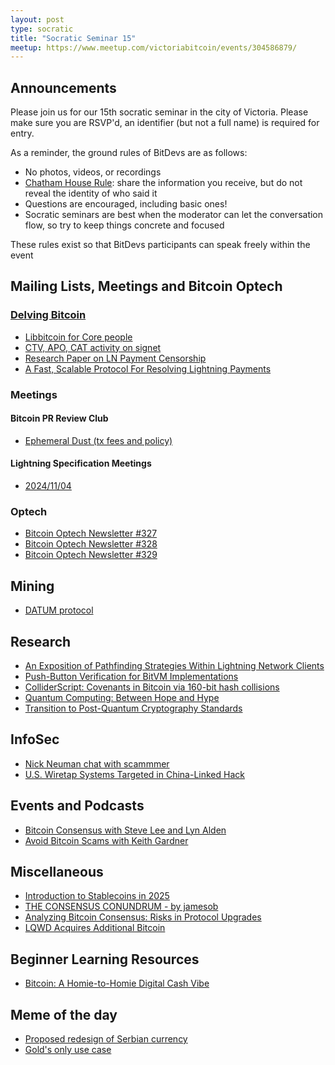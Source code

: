 ```yaml
---
layout: post
type: socratic
title: "Socratic Seminar 15"
meetup: https://www.meetup.com/victoriabitcoin/events/304586879/
---
```

## Announcements
Please join us for our 15th socratic seminar in the city of Victoria. Please make sure you are RSVP'd, an identifier (but not a full name) is required for entry.

As a reminder, the ground rules of BitDevs are as follows:
- No photos, videos, or recordings
- [Chatham House Rule](https://en.wikipedia.org/wiki/Chatham_House_Rule): share the information you receive, but do not reveal the identity of who said it
- Questions are encouraged, including basic ones!
- Socratic seminars are best when the moderator can let the conversation flow, so try to keep things concrete and focused

These rules exist so that BitDevs participants can speak freely within the event

## Mailing Lists, Meetings and Bitcoin Optech

### [Delving Bitcoin](https://delvingbitcoin.org/)
- [Libbitcoin for Core people](https://delvingbitcoin.org/t/libbitcoin-for-core-people/1222)
- [CTV, APO, CAT activity on signet](https://delvingbitcoin.org/t/ctv-apo-cat-activity-on-signet/1257)
- [Research Paper on LN Payment Censorship](https://delvingbitcoin.org/t/research-paper-on-ln-payment-censorship/1248)
- [A Fast, Scalable Protocol For Resolving Lightning Payments](https://delvingbitcoin.org/t/a-fast-scalable-protocol-for-resolving-lightning-payments/1233)

### Meetings

#### Bitcoin PR Review Club
- [Ephemeral Dust (tx fees and policy)](https://bitcoincore.reviews/30239)

#### Lightning Specification Meetings
- [2024/11/04](https://github.com/lightning/bolts/issues/1206)

### Optech
- [Bitcoin Optech Newsletter #327](https://bitcoinops.org/en/newsletters/2024/11/01/)
- [Bitcoin Optech Newsletter #328](https://bitcoinops.org/en/newsletters/2024/11/08/)
- [Bitcoin Optech Newsletter #329](https://bitcoinops.org/en/newsletters/2024/11/15/)

## Mining
- [DATUM protocol](https://ocean.xyz/docs/datum)

## Research
- [An Exposition of Pathfinding Strategies Within Lightning Network Clients](https://arxiv.org/pdf/2410.13784)
- [Push-Button Verification for BitVM Implementations](https://eprint.iacr.org/2024/1768)
- [ColliderScript: Covenants in Bitcoin via 160-bit hash collisions](https://eprint.iacr.org/2024/1802)
- [Quantum Computing: Between Hope and Hype](https://scottaaronson.blog/?p=8329)
- [Transition to Post-Quantum Cryptography Standards](https://nvlpubs.nist.gov/nistpubs/ir/2024/NIST.IR.8547.ipd.pdf)

## InfoSec
- [Nick Neuman chat with scammmer](https://x.com/Nneuman/status/1859279048179863582)
- [U.S. Wiretap Systems Targeted in China-Linked Hack](https://www.msn.com/en-us/news/technology/u-s-wiretap-systems-targeted-in-china-linked-hack/ar-AA1rIZKx)

## Events and Podcasts
- [Bitcoin Consensus with Steve Lee and Lyn Alden](https://stephanlivera.com/episode/616/)
- [Avoid Bitcoin Scams with Keith Gardner](https://stephanlivera.com/episode/611/)

## Miscellaneous
- [Introduction to Stablecoins in 2025](https://www.voltage.cloud/blog/introduction-to-stablecoins-in-2025)
- [THE CONSENSUS CONUNDRUM - by jamesob](https://x.com/jamesob/status/1857049961235403101)
- [Analyzing Bitcoin Consensus: Risks in Protocol Upgrades](https://github.com/bitcoin-cap/bcap)
- [LQWD Acquires Additional Bitcoin](https://lqwdtech.com/2024/lqwd-acquires-additional-bitcoin/)

## Beginner Learning Resources
- [Bitcoin: A Homie-to-Homie Digital Cash Vibe](https://www.bitcoinforgenz.org/Bitcoin-Whitepaper-For-Gen-Z.pdf)

## Meme of the day
- [Proposed redesign of Serbian currency](https://x.com/dearvotion/status/1857195800922829255)
- [Gold's only use case](https://x.com/VandelayBTC/status/1854904048941470091)